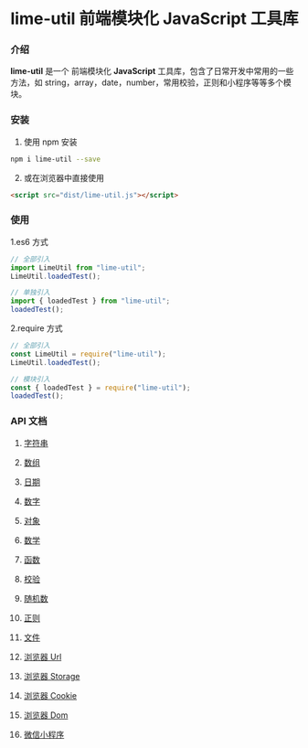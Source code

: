 # lime-util 前端模块化 JavaScript 工具库

### 介绍

**lime-util** 是一个 前端模块化 **JavaScript** 工具库，包含了日常开发中常用的一些方法，如 string，array，date，number，常用校验，正则和小程序等等多个模块。

### 安装

1.  使用 npm 安装

```bash
npm i lime-util --save
```

2.  或在浏览器中直接使用

```html
<script src="dist/lime-util.js"></script>
```

### 使用

1.es6 方式

```javascript
// 全部引入
import LimeUtil from "lime-util";
LimeUtil.loadedTest();

// 单独引入
import { loadedTest } from "lime-util";
loadedTest();
```

2.require 方式

```javascript
// 全部引入
const LimeUtil = require("lime-util");
LimeUtil.loadedTest();

// 模块引入
const { loadedTest } = require("lime-util");
loadedTest();
```

### API 文档

1. [字符串](https://github.com/qq575792372/lime-util/blob/master/doc/string.md)

2. [数组](https://github.com/qq575792372/lime-util/blob/master/doc/array.md)

3. [日期](https://github.com/qq575792372/lime-util/blob/master/doc/date.md)

4. [数字](https://github.com/qq575792372/lime-util/blob/master/doc/number.md)

5. [对象](https://github.com/qq575792372/lime-util/blob/master/doc/object.md)

6. [数学](https://github.com/qq575792372/lime-util/blob/master/doc/math.md)

7. [函数](https://github.com/qq575792372/lime-util/blob/master/doc/function.md)

8. [校验](https://github.com/qq575792372/lime-util/blob/master/doc/validate.md)

9. [随机数](https://github.com/qq575792372/lime-util/blob/master/doc/random.md)

10. [正则](https://github.com/qq575792372/lime-util/blob/master/doc/regex.md)

11. [文件](https://github.com/qq575792372/lime-util/blob/master/doc/file.md)

12. [浏览器 Url](https://github.com/qq575792372/lime-util/blob/master/doc/browser-url.md)

13. [浏览器 Storage](https://github.com/qq575792372/lime-util/blob/master/doc/browser-storage.md)

14. [浏览器 Cookie](https://github.com/qq575792372/lime-util/blob/master/doc/browser-cookie.md)

15. [浏览器 Dom](https://github.com/qq575792372/lime-util/blob/master/doc/browser-dom.md)

16. [微信小程序](https://github.com/qq575792372/lime-util/blob/master/doc/xcx.md)
